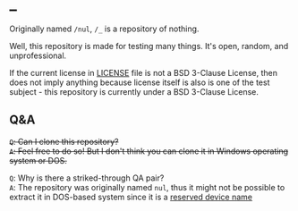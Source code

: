 # _

Originally named `/nul`, `/_` is a repository of nothing.

Well, this repository is made for testing many things. It's open, random, and unprofessional.

If the current license in [LICENSE](/LICENSE) file is not a BSD 3-Clause License, then does not imply anything because license itself is also is one of the test subject - this repository is currently under a BSD 3-Clause License.

## Q&A

<s>`Q`: Can I clone this repository?  
`A`: Feel free to do so! But I don't think you can clone it in Windows operating system or DOS.</s>

`Q`: Why is there a striked-through QA pair?  
`A`: The repository was originally named `nul`, thus it might not be possible to extract it in DOS-based system since it is a [reserved device name](https://en.wikipedia.org/wiki/DOS#Reserved_device_names)
